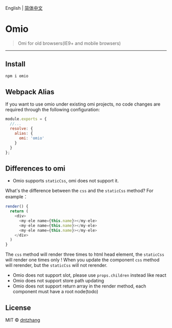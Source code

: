 English | [简体中文](./README.CN.md) 

# Omio

> Omi for old browsers(IE9+ and mobile browsers)

---

## Install

``` bash
npm i omio
```

## Webpack Alias

If you want to use omio under existing omi projects, no code changes are required through the following configuration:

```js
module.exports = {
  //...
  resolve: {
    alias: {
      omi: 'omio'
    }
  }
};
```

## Differences to omi

* Omio supports `staticCss`, omi does not support it. 

What's the difference between the `css` and the `staticCss` method? For example：

``` js
render() {
  return (
    <div>
      <my-ele name={this.name}></my-ele>
      <my-ele name={this.name}></my-ele>
      <my-ele name={this.name}></my-ele>
    </div>
  )
}
```

The `css` method will render three times to html head element, the `staticCss` will render one times only !
When you update the component `css` method will rerender, but the `staticCss` will not rerender.

* Omio does not support slot, please use `props.children` instead like react 
* Omio does not support store path updating
* Omio does not support return array in the render method, each component must have a root node(todo)

## License

MIT © [dntzhang](https://github.com/dntzhang)
